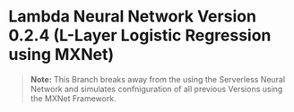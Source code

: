 # Lambda Neural Network Version 0.2.4 (L-Layer Logistic Regression using MXNet)

>**Note:** This Branch breaks away from the using the Serverless Neural Network and simulates confniguration of all previous Versions using the MXNet Framework.
